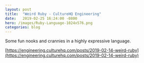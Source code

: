 ```yaml
---
layout: post
title:  "Weird Ruby - CultureHQ Engineering"
date:   2019-02-25 16:24:00 -0800
hero: /images/Ruby-Language-1024x576.png
categories: blog
---
```


Some fun nooks and crannies in a highly expressive language.

[https://engineering.culturehq.com/posts/2019-02-14-weird-ruby](https://engineering.culturehq.com/posts/2019-02-14-weird-ruby)
